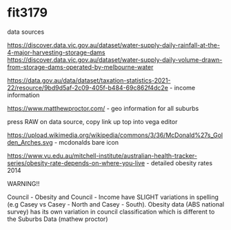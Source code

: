 # fit3179

data sources

https://discover.data.vic.gov.au/dataset/water-supply-daily-rainfall-at-the-4-major-harvesting-storage-dams
https://discover.data.vic.gov.au/dataset/water-supply-daily-volume-drawn-from-storage-dams-operated-by-melbourne-water


https://data.gov.au/data/dataset/taxation-statistics-2021-22/resource/9bd9d5af-2c09-405f-b484-69c862f4dc2e - income information

https://www.matthewproctor.com/ - geo information for all suburbs


press RAW on data source, copy link up top into vega editor



https://upload.wikimedia.org/wikipedia/commons/3/36/McDonald%27s_Golden_Arches.svg - mcdonalds bare icon


https://www.vu.edu.au/mitchell-institute/australian-health-tracker-series/obesity-rate-depends-on-where-you-live - detailed obesity rates 2014



WARNING!!

Council - Obesity and Council - Income have SLIGHT variations in spelling (e.g Casey vs Casey - North and Casey - South). Obesity data (ABS national survey) has its own variation in council classification which is different to the Suburbs Data (mathew proctor)